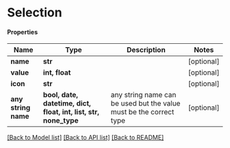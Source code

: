 # Selection

#### Properties
Name | Type | Description | Notes
------------ | ------------- | ------------- | -------------
**name** | **str** |  | [optional] 
**value** | **int, float** |  | [optional] 
**icon** | **str** |  | [optional] 
**any string name** | **bool, date, datetime, dict, float, int, list, str, none_type** | any string name can be used but the value must be the correct type | [optional]

[[Back to Model list]](../README.md#documentation-for-models) [[Back to API list]](../README.md#documentation-for-api-endpoints) [[Back to README]](../README.md)

